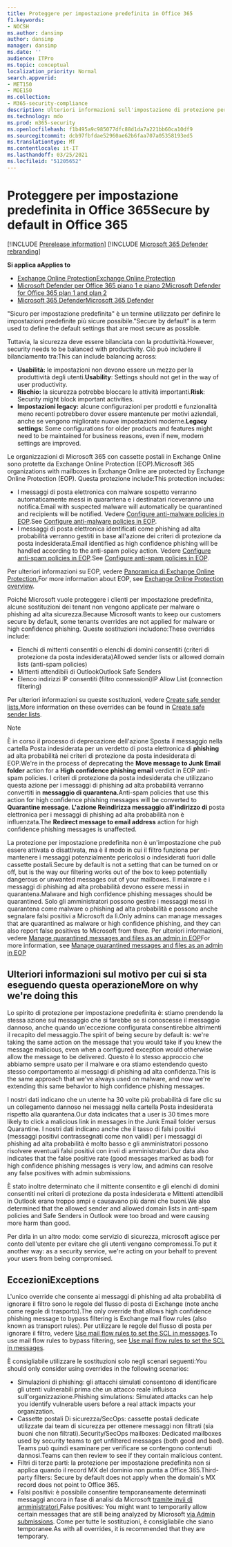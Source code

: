 ```yaml
---
title: Proteggere per impostazione predefinita in Office 365
f1.keywords:
- NOCSH
ms.author: dansimp
author: dansimp
manager: dansimp
ms.date: ''
audience: ITPro
ms.topic: conceptual
localization_priority: Normal
search.appverid:
- MET150
- MOE150
ms.collection:
- M365-security-compliance
description: Ulteriori informazioni sull'impostazione di protezione per impostazione predefinita in Exchange Online Protection (EOP)
ms.technology: mdo
ms.prod: m365-security
ms.openlocfilehash: f1b495a9c985077dfc88d1da7a221bb60ca10df9
ms.sourcegitcommit: dcb97fbfdae52960ae62b6faa707a05358193ed5
ms.translationtype: MT
ms.contentlocale: it-IT
ms.lasthandoff: 03/25/2021
ms.locfileid: "51205652"
---
```

# <a name="secure-by-default-in-office-365"></a><span data-ttu-id="13c4b-103">Proteggere per impostazione predefinita in Office 365</span><span class="sxs-lookup"><span data-stu-id="13c4b-103">Secure by default in Office 365</span></span>

[!INCLUDE [Prerelease information](../includes/prerelease.md)]
[!INCLUDE [Microsoft 365 Defender rebranding](../includes/microsoft-defender-for-office.md)]

<span data-ttu-id="13c4b-104">**Si applica a**</span><span class="sxs-lookup"><span data-stu-id="13c4b-104">**Applies to**</span></span>
- [<span data-ttu-id="13c4b-105">Exchange Online Protection</span><span class="sxs-lookup"><span data-stu-id="13c4b-105">Exchange Online Protection</span></span>](exchange-online-protection-overview.md)
- [<span data-ttu-id="13c4b-106">Microsoft Defender per Office 365 piano 1 e piano 2</span><span class="sxs-lookup"><span data-stu-id="13c4b-106">Microsoft Defender for Office 365 plan 1 and plan 2</span></span>](defender-for-office-365.md)
- [<span data-ttu-id="13c4b-107">Microsoft 365 Defender</span><span class="sxs-lookup"><span data-stu-id="13c4b-107">Microsoft 365 Defender</span></span>](../defender/microsoft-365-defender.md)

<span data-ttu-id="13c4b-108">"Sicuro per impostazione predefinita" è un termine utilizzato per definire le impostazioni predefinite più sicure possibile.</span><span class="sxs-lookup"><span data-stu-id="13c4b-108">"Secure by default" is a term used to define the default settings that are most secure as possible.</span></span>

<span data-ttu-id="13c4b-109">Tuttavia, la sicurezza deve essere bilanciata con la produttività.</span><span class="sxs-lookup"><span data-stu-id="13c4b-109">However, security needs to be balanced with productivity.</span></span> <span data-ttu-id="13c4b-110">Ciò può includere il bilanciamento tra:</span><span class="sxs-lookup"><span data-stu-id="13c4b-110">This can include balancing across:</span></span>

- <span data-ttu-id="13c4b-111">**Usabilità:** le impostazioni non devono essere un mezzo per la produttività degli utenti.</span><span class="sxs-lookup"><span data-stu-id="13c4b-111">**Usability**: Settings should not get in the way of user productivity.</span></span>
- <span data-ttu-id="13c4b-112">**Rischio:** la sicurezza potrebbe bloccare le attività importanti.</span><span class="sxs-lookup"><span data-stu-id="13c4b-112">**Risk**: Security might block important activities.</span></span>
- <span data-ttu-id="13c4b-113">**Impostazioni legacy:** alcune configurazioni per prodotti e funzionalità meno recenti potrebbero dover essere mantenute per motivi aziendali, anche se vengono migliorate nuove impostazioni moderne.</span><span class="sxs-lookup"><span data-stu-id="13c4b-113">**Legacy settings**: Some configurations for older products and features might need to be maintained for business reasons, even if new, modern settings are improved.</span></span>

<span data-ttu-id="13c4b-114">Le organizzazioni di Microsoft 365 con cassette postali in Exchange Online sono protette da Exchange Online Protection (EOP).</span><span class="sxs-lookup"><span data-stu-id="13c4b-114">Microsoft 365 organizations with mailboxes in Exchange Online are protected by Exchange Online Protection (EOP).</span></span> <span data-ttu-id="13c4b-115">Questa protezione include:</span><span class="sxs-lookup"><span data-stu-id="13c4b-115">This protection includes:</span></span>

- <span data-ttu-id="13c4b-116">I messaggi di posta elettronica con malware sospetto verranno automaticamente messi in quarantena e i destinatari riceveranno una notifica.</span><span class="sxs-lookup"><span data-stu-id="13c4b-116">Email with suspected malware will automatically be quarantined and recipients will be notified.</span></span> <span data-ttu-id="13c4b-117">Vedere [Configure anti-malware policies in EOP](configure-anti-malware-policies.md).</span><span class="sxs-lookup"><span data-stu-id="13c4b-117">See [Configure anti-malware policies in EOP](configure-anti-malware-policies.md).</span></span>
- <span data-ttu-id="13c4b-118">I messaggi di posta elettronica identificati come phishing ad alta probabilità verranno gestiti in base all'azione dei criteri di protezione da posta indesiderata.</span><span class="sxs-lookup"><span data-stu-id="13c4b-118">Email identified as high confidence phishing will be handled according to the anti-spam policy action.</span></span> <span data-ttu-id="13c4b-119">Vedere [Configure anti-spam policies in EOP](configure-your-spam-filter-policies.md).</span><span class="sxs-lookup"><span data-stu-id="13c4b-119">See [Configure anti-spam policies in EOP](configure-your-spam-filter-policies.md).</span></span>

<span data-ttu-id="13c4b-120">Per ulteriori informazioni su EOP, vedere [Panoramica di Exchange Online Protection.](exchange-online-protection-overview.md)</span><span class="sxs-lookup"><span data-stu-id="13c4b-120">For more information about EOP, see [Exchange Online Protection overview](exchange-online-protection-overview.md).</span></span>

<span data-ttu-id="13c4b-121">Poiché Microsoft vuole proteggere i clienti per impostazione predefinita, alcune sostituzioni dei tenant non vengono applicate per malware o phishing ad alta sicurezza.</span><span class="sxs-lookup"><span data-stu-id="13c4b-121">Because Microsoft wants to keep our customers secure by default, some tenants overrides are not applied for malware or high confidence phishing.</span></span> <span data-ttu-id="13c4b-122">Queste sostituzioni includono:</span><span class="sxs-lookup"><span data-stu-id="13c4b-122">These overrides include:</span></span>

- <span data-ttu-id="13c4b-123">Elenchi di mittenti consentiti o elenchi di domini consentiti (criteri di protezione da posta indesiderata)</span><span class="sxs-lookup"><span data-stu-id="13c4b-123">Allowed sender lists or allowed domain lists (anti-spam policies)</span></span>
- <span data-ttu-id="13c4b-124">Mittenti attendibili di Outlook</span><span class="sxs-lookup"><span data-stu-id="13c4b-124">Outlook Safe Senders</span></span>
- <span data-ttu-id="13c4b-125">Elenco indirizzi IP consentiti (filtro connessioni)</span><span class="sxs-lookup"><span data-stu-id="13c4b-125">IP Allow List (connection filtering)</span></span>

<span data-ttu-id="13c4b-126">Per ulteriori informazioni su queste sostituzioni, vedere [Create safe sender lists.](create-safe-sender-lists-in-office-365.md)</span><span class="sxs-lookup"><span data-stu-id="13c4b-126">More information on these overrides can be found in [Create safe sender lists](create-safe-sender-lists-in-office-365.md).</span></span>

> [!NOTE]
> <span data-ttu-id="13c4b-127">È in corso il processo  di deprecazione dell'azione Sposta il messaggio nella cartella Posta indesiderata per un verdetto di posta elettronica di **phishing** ad alta probabilità nei criteri di protezione da posta indesiderata di EOP.</span><span class="sxs-lookup"><span data-stu-id="13c4b-127">We're in the process of deprecating the **Move message to Junk Email folder** action for a **High confidence phishing email** verdict in EOP anti-spam policies.</span></span> <span data-ttu-id="13c4b-128">I criteri di protezione da posta indesiderata che utilizzano questa azione per i messaggi di phishing ad alta probabilità verranno convertiti in **messaggio di quarantena.**</span><span class="sxs-lookup"><span data-stu-id="13c4b-128">Anti-spam policies that use this action for high confidence phishing messages will be converted to **Quarantine message**.</span></span> <span data-ttu-id="13c4b-129">**L'azione Reindirizza messaggio all'indirizzo di** posta elettronica per i messaggi di phishing ad alta probabilità non è influenzata.</span><span class="sxs-lookup"><span data-stu-id="13c4b-129">The **Redirect message to email address** action for high confidence phishing messages is unaffected.</span></span>

<span data-ttu-id="13c4b-130">La protezione per impostazione predefinita non è un'impostazione che può essere attivata o disattivata, ma è il modo in cui il filtro funziona per mantenere i messaggi potenzialmente pericolosi o indesiderati fuori dalle cassette postali.</span><span class="sxs-lookup"><span data-stu-id="13c4b-130">Secure by default is not a setting that can be turned on or off, but is the way our filtering works out of the box to keep potentially dangerous or unwanted messages out of your mailboxes.</span></span> <span data-ttu-id="13c4b-131">Il malware e i messaggi di phishing ad alta probabilità devono essere messi in quarantena.</span><span class="sxs-lookup"><span data-stu-id="13c4b-131">Malware and high confidence phishing messages should be quarantined.</span></span> <span data-ttu-id="13c4b-132">Solo gli amministratori possono gestire i messaggi messi in quarantena come malware o phishing ad alta probabilità e possono anche segnalare falsi positivi a Microsoft da lì.</span><span class="sxs-lookup"><span data-stu-id="13c4b-132">Only admins can manage messages that are quarantined as malware or high confidence phishing, and they can also report false positives to Microsoft from there.</span></span> <span data-ttu-id="13c4b-133">Per ulteriori informazioni, vedere [Manage quarantined messages and files as an admin in EOP](manage-quarantined-messages-and-files.md)</span><span class="sxs-lookup"><span data-stu-id="13c4b-133">For more information, see [Manage quarantined messages and files as an admin in EOP](manage-quarantined-messages-and-files.md)</span></span>

## <a name="more-on-why-were-doing-this"></a><span data-ttu-id="13c4b-134">Ulteriori informazioni sul motivo per cui si sta eseguendo questa operazione</span><span class="sxs-lookup"><span data-stu-id="13c4b-134">More on why we're doing this</span></span>

<span data-ttu-id="13c4b-135">Lo spirito di protezione per impostazione predefinita è: stiamo prendendo la stessa azione sul messaggio che si farebbe se si conoscesse il messaggio dannoso, anche quando un'eccezione configurata consentirebbe altrimenti il recapito del messaggio.</span><span class="sxs-lookup"><span data-stu-id="13c4b-135">The spirit of being secure by default is: we're taking the same action on the message that you would take if you knew the message malicious, even when a configured exception would otherwise allow the message to be delivered.</span></span> <span data-ttu-id="13c4b-136">Questo è lo stesso approccio che abbiamo sempre usato per il malware e ora stiamo estendendo questo stesso comportamento ai messaggi di phishing ad alta confidenza.</span><span class="sxs-lookup"><span data-stu-id="13c4b-136">This is the same approach that we've always used on malware, and now we're extending this same behavior to high confidence phishing messages.</span></span>

<span data-ttu-id="13c4b-137">I nostri dati indicano che un utente ha 30 volte più probabilità di fare clic su un collegamento dannoso nei messaggi nella cartella Posta indesiderata rispetto alla quarantena.</span><span class="sxs-lookup"><span data-stu-id="13c4b-137">Our data indicates that a user is 30 times more likely to click a malicious link in messages in the Junk Email folder versus Quarantine.</span></span> <span data-ttu-id="13c4b-138">I nostri dati indicano anche che il tasso di falsi positivi (messaggi positivi contrassegnati come non validi) per i messaggi di phishing ad alta probabilità è molto basso e gli amministratori possono risolvere eventuali falsi positivi con invii di amministratori.</span><span class="sxs-lookup"><span data-stu-id="13c4b-138">Our data also indicates that the false positive rate (good messages marked as bad) for high confidence phishing messages is very low, and admins can resolve any false positives with admin submissions.</span></span>

<span data-ttu-id="13c4b-139">È stato inoltre determinato che il mittente consentito e gli elenchi di domini consentiti nei criteri di protezione da posta indesiderata e Mittenti attendibili in Outlook erano troppo ampi e causavano più danni che buoni.</span><span class="sxs-lookup"><span data-stu-id="13c4b-139">We also determined that the allowed sender and allowed domain lists in anti-spam policies and Safe Senders in Outlook were too broad and were causing more harm than good.</span></span>

<span data-ttu-id="13c4b-140">Per dirla in un altro modo: come servizio di sicurezza, microsoft agisce per conto dell'utente per evitare che gli utenti vengano compromessi.</span><span class="sxs-lookup"><span data-stu-id="13c4b-140">To put it another way: as a security service, we're acting on your behalf to prevent your users from being compromised.</span></span> 

## <a name="exceptions"></a><span data-ttu-id="13c4b-141">Eccezioni</span><span class="sxs-lookup"><span data-stu-id="13c4b-141">Exceptions</span></span>

<span data-ttu-id="13c4b-142">L'unico override che consente ai messaggi di phishing ad alta probabilità di ignorare il filtro sono le regole del flusso di posta di Exchange (note anche come regole di trasporto).</span><span class="sxs-lookup"><span data-stu-id="13c4b-142">The only override that allows high confidence phishing message to bypass filtering is Exchange mail flow rules (also known as transport rules).</span></span> <span data-ttu-id="13c4b-143">Per utilizzare le regole del flusso di posta per ignorare il filtro, vedere [Use mail flow rules to set the SCL in messages](use-mail-flow-rules-to-set-the-spam-confidence-level-scl-in-messages.md).</span><span class="sxs-lookup"><span data-stu-id="13c4b-143">To use mail flow rules to bypass filtering, see [Use mail flow rules to set the SCL in messages](use-mail-flow-rules-to-set-the-spam-confidence-level-scl-in-messages.md).</span></span>

<span data-ttu-id="13c4b-144">È consigliabile utilizzare le sostituzioni solo negli scenari seguenti:</span><span class="sxs-lookup"><span data-stu-id="13c4b-144">You should only consider using overrides in the following scenarios:</span></span>

- <span data-ttu-id="13c4b-145">Simulazioni di phishing: gli attacchi simulati consentono di identificare gli utenti vulnerabili prima che un attacco reale influisca sull'organizzazione.</span><span class="sxs-lookup"><span data-stu-id="13c4b-145">Phishing simulations: Simulated attacks can help you identify vulnerable users before a real attack impacts your organization.</span></span>
- <span data-ttu-id="13c4b-146">Cassette postali Di sicurezza/SecOps: cassette postali dedicate utilizzate dai team di sicurezza per ottenere messaggi non filtrati (sia buoni che non filtrati).</span><span class="sxs-lookup"><span data-stu-id="13c4b-146">Security/SecOps mailboxes: Dedicated mailboxes used by security teams to get unfiltered messages (both good and bad).</span></span> <span data-ttu-id="13c4b-147">Teams può quindi esaminare per verificare se contengono contenuti dannosi.</span><span class="sxs-lookup"><span data-stu-id="13c4b-147">Teams can then review to see if they contain malicious content.</span></span>
- <span data-ttu-id="13c4b-148">Filtri di terze parti: la protezione per impostazione predefinita non si applica quando il record MX del dominio non punta a Office 365.</span><span class="sxs-lookup"><span data-stu-id="13c4b-148">Third-party filters: Secure by default does not apply when the domain's MX record does not point to Office 365.</span></span>
- <span data-ttu-id="13c4b-149">Falsi positivi: è possibile consentire temporaneamente determinati messaggi ancora in fase di analisi da Microsoft [tramite invii di amministratori.](admin-submission.md)</span><span class="sxs-lookup"><span data-stu-id="13c4b-149">False positives: You might want to temporarily allow certain messages that are still being analyzed by Microsoft [via Admin submissions](admin-submission.md).</span></span> <span data-ttu-id="13c4b-150">Come per tutte le sostituzioni, è consigliabile che siano temporanee.</span><span class="sxs-lookup"><span data-stu-id="13c4b-150">As with all overrides, it is recommended that they are temporary.</span></span>
